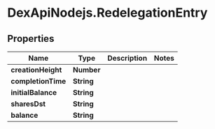 # DexApiNodejs.RedelegationEntry

## Properties
Name | Type | Description | Notes
------------ | ------------- | ------------- | -------------
**creationHeight** | **Number** |  | 
**completionTime** | **String** |  | 
**initialBalance** | **String** |  | 
**sharesDst** | **String** |  | 
**balance** | **String** |  | 
